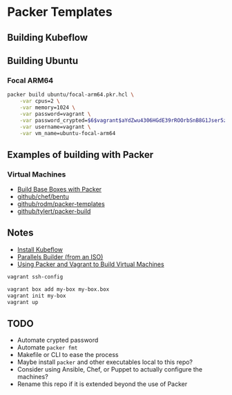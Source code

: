 # Packer Templates

## Building Kubeflow

## Building Ubuntu

### Focal ARM64

```bash
packer build ubuntu/focal-arm64.pkr.hcl \
    -var cpus=2 \
    -var memory=1024 \
    -var password=vagrant \
    -var password_crypted=$6$vagrant$aYdZwu4306HGdE39rROOrbSnB8G1Jser5zc9VMESSr8PouIZdgoO.OYQsFTOHXRXSYzB1oCD7571llAG6WR15. \
    -var username=vagrant \
    -var vm_name=ubuntu-focal-arm64
```

## Examples of building with Packer

### Virtual Machines

- [Build Base Boxes with Packer](https://parallels.github.io/vagrant-parallels/docs/boxes/packer.html)
- [github/chef/bentu](https://github.com/chef/bento)
- [github/rodm/packer-templates](https://github.com/rodm/packer-templates)
- [github/tylert/packer-build](https://github.com/tylert/packer-build)

## Notes

- [Install Kubeflow](https://www.kubeflow.org/docs/distributions/aws/deploy/install-kubeflow/)
- [Parallels Builder (from an ISO)](https://www.packer.io/docs/builders/parallels/iso)
- [Using Packer and Vagrant to Build Virtual Machines](https://www.cloudbees.com/blog/packer-vagrant-tutorial)

```bash
vagrant ssh-config
```

```bash
vagrant box add my-box my-box.box
vagrant init my-box
vagrant up
```

## TODO

- Automate crypted password
- Automate `packer fmt`
- Makefile or CLI to ease the process
- Maybe install `packer` and other executables local to this repo?
- Consider using Ansible, Chef, or Puppet to actually configure the machines?
- Rename this repo if it is extended beyond the use of Packer
